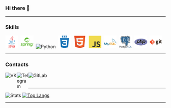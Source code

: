 ### Hi there 👋

---

### Skills

<div>
  <img src="https://github.com/devicons/devicon/blob/master/icons/java/java-original-wordmark.svg" title="Java" alt="Java" width="40" height="40"/>&nbsp;
  <img src="https://github.com/devicons/devicon/blob/master/icons/spring/spring-original-wordmark.svg" title="Spring" alt="Spring" width="40" height="40"/>&nbsp;
  <img src="https://cdn.jsdelivr.net/gh/devicons/devicon/icons/python/python-original-wordmark.svg" title="Python" alt="Python " width="40" height="40"/>&nbsp;
  <img src="https://github.com/devicons/devicon/blob/master/icons/css3/css3-plain-wordmark.svg"  title="CSS3" alt="CSS" width="40" height="40"/>&nbsp;
  <img src="https://github.com/devicons/devicon/blob/master/icons/html5/html5-original.svg" title="HTML5" alt="HTML" width="40" height="40"/>&nbsp;
  <img src="https://github.com/devicons/devicon/blob/master/icons/javascript/javascript-original.svg" title="JavaScript" alt="JavaScript" width="40" height="40"/>&nbsp;
  <img src="https://github.com/devicons/devicon/blob/master/icons/mysql/mysql-original-wordmark.svg" title="MySQL"  alt="MySQL" width="40" height="40"/>&nbsp;
  <img src="https://raw.githubusercontent.com/devicons/devicon/master/icons/postgresql/postgresql-original-wordmark.svg" title="React" alt="React" width="40" height="40"/>&nbsp;
  <img src="https://raw.githubusercontent.com/devicons/devicon/master/icons/php/php-original.svg" title="NodeJS" alt="NodeJS" width="40" height="40"/>&nbsp;
  <img src="https://github.com/devicons/devicon/blob/master/icons/git/git-original-wordmark.svg" title="Git" **alt="Git" width="40" height="40"/>
</div>

---

### Contacts
<p align="left">
  <a href="https://vk.com/mozgovayaya" target="_blank" rel="noreferrer"> <img align="left" alt="VK" width="36px" src="https://upload.wikimedia.org/wikipedia/commons/2/21/VK.com-logo.svg"/> </a>
   <a href="https://t.me/mozgowayaya" target="_blank" rel="noreferrer"> <img align="left" alt="Telegram" width="36px" src="https://upload.wikimedia.org/wikipedia/commons/thumb/8/83/Telegram_2019_Logo.svg/2048px-Telegram_2019_Logo.svg.png"/></a>
   <a href="https://gitlab.se.ifmo.ru/mozgovaya" target="_blank" rel="noreferrer"> <img align="left" alt="GitLab" width="70px" src="https://www.logo.wine/a/logo/GitLab/GitLab-Logo.wine.svg"/></a>
</p>
</br>
</br>

---


![Stats](https://github-readme-stats.vercel.app/api?username=laramozg&show_icons=true&count_private=true&theme=gotham&border_radius=30&include_all_commits=true)  [![Top Langs](https://github-readme-stats.vercel.app/api/top-langs/?username=laramozg&layout=compact&theme=gotham&border_radius=30&hide=pascal,c,jupyter%20notebook)](https://github.com/laramozg) 

---

